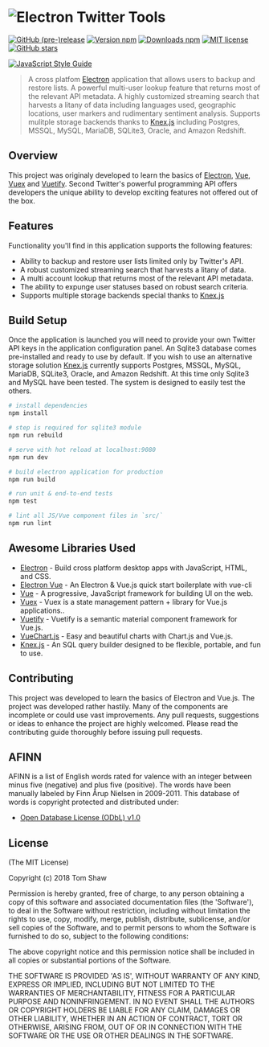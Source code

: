 <h1><img src="https://raw.github.com/tomshaw/electron-twitter-tools/master/docs/logo.png" alt="Electron Twitter Tools"></h1>

[![GitHub (pre-)release](https://img.shields.io/github/release/tomshaw/electron-twitter-tools/all.svg)](https://github.com/tomshaw/electron-twitter-tools/releases)
[![Version npm](https://img.shields.io/npm/v/electron-twitter-tools.svg)](https://www.npmjs.com/package/electron-twitter-tools)
[![Downloads npm](https://img.shields.io/npm/dt/electron-twitter-tools.svg)](https://www.npmjs.com/package/electron-twitter-tools)
[![MIT license](https://img.shields.io/npm/l/electron-twitter-tools.svg)](https://opensource.org/licenses/MIT)
[![GitHub stars](https://img.shields.io/github/stars/tomshaw/electron-twitter-tools.svg?style=social&label=Star)](https://github.com/tomshaw/electron-twitter-tools)

[![JavaScript Style Guide](https://cdn.rawgit.com/feross/standard/master/badge.svg)](https://github.com/feross/standard)

> A cross platfom [Electron](https://electronjs.org) application that allows users to backup and restore lists. A powerful multi-user lookup feature that returns most of the relevant API metadata. A highly customized streaming search that harvests a litany of data including languages used, geographic locations, user markers and rudimentary sentiment analysis. Supports mulitple storage backends thanks to [Knex.js](http://knexjs.org/) including Postgres, MSSQL, MySQL, MariaDB, SQLite3, Oracle, and Amazon Redshift.

## Overview

This project was originaly developed to learn the basics of [Electron](https://electronjs.org), [Vue](https://vuejs.org), [Vuex](https://vuex.vuejs.org/en) and [Vuetify](https://vuetifyjs.com/en). Second Twitter's powerful programming API offers developers the unique ability to develop exciting features not offered out of the box.

## Features

Functionality you'll find in this application supports the following features:

- Ability to backup and restore user lists limited only by Twitter's API.
- A robust customized streaming search that harvests a litany of data.
- A multi account lookup that returns most of the relevant API metadata. 
- The ability to expunge user statuses based on robust search criteria.
- Supports multiple storage backends special thanks to [Knex.js](http://knexjs.org/)

## Build Setup
Once the application is launched you will need to provide your own Twitter API keys in the application configuration panel. An Sqlite3 database comes pre-installed and ready to use by default. If you wish to use an alternative storage solution [Knex.js](http://knexjs.org/) currently supports Postgres, MSSQL, MySQL, MariaDB, SQLite3, Oracle, and Amazon Redshift. At this time only Sqlite3 and MySQL have been tested. The system is designed to easily test the others.

``` bash
# install dependencies
npm install

# step is required for sqlite3 module
npm run rebuild

# serve with hot reload at localhost:9080
npm run dev

# build electron application for production
npm run build

# run unit & end-to-end tests
npm test

# lint all JS/Vue component files in `src/`
npm run lint

```

## Awesome Libraries Used

+ [Electron](https://electronjs.org) - Build cross platform desktop apps with JavaScript, HTML, and CSS.
+ [Electron Vue](https://github.com/SimulatedGREG/electron-vue) - An Electron & Vue.js quick start boilerplate with vue-cli
+ [Vue](https://vuejs.org) - A progressive, JavaScript framework for building UI on the web.
+ [Vuex](https://vuex.vuejs.org/en) - Vuex is a state management pattern + library for Vue.js applications..
+ [Vuetify](https://vuetifyjs.com/en) - Vuetify is a semantic material component framework for Vue.js.
+ [VueChart.js](http://vue-chartjs.org) - Easy and beautiful charts with Chart.js and Vue.js.
+ [Knex.js](http://knexjs.org/) - An SQL query builder designed to be flexible, portable, and fun to use.

## Contributing
This project was developed to learn the basics of Electron and Vue.js. The project was developed rather hastily. Many of the components are incomplete or could use vast improvements. Any pull requests, suggestions or ideas to enhance the project are highly welcomed. Please read the contributing guide thoroughly before issuing pull requests.

## AFINN

AFINN is a list of English words rated for valence with an integer
between minus five (negative) and plus five (positive). The words have
been manually labeled by Finn Årup Nielsen in 2009-2011. This database 
of words is copyright protected and distributed under:

- [Open Database License (ODbL) v1.0](http://www.opendatacommons.org/licenses/odbl/1.0)

## License

(The MIT License)

Copyright (c) 2018 Tom Shaw 

Permission is hereby granted, free of charge, to any person obtaining
a copy of this software and associated documentation files (the
'Software'), to deal in the Software without restriction, including
without limitation the rights to use, copy, modify, merge, publish,
distribute, sublicense, and/or sell copies of the Software, and to
permit persons to whom the Software is furnished to do so, subject to
the following conditions:

The above copyright notice and this permission notice shall be
included in all copies or substantial portions of the Software.

THE SOFTWARE IS PROVIDED 'AS IS', WITHOUT WARRANTY OF ANY KIND,
EXPRESS OR IMPLIED, INCLUDING BUT NOT LIMITED TO THE WARRANTIES OF
MERCHANTABILITY, FITNESS FOR A PARTICULAR PURPOSE AND NONINFRINGEMENT.
IN NO EVENT SHALL THE AUTHORS OR COPYRIGHT HOLDERS BE LIABLE FOR ANY
CLAIM, DAMAGES OR OTHER LIABILITY, WHETHER IN AN ACTION OF CONTRACT,
TORT OR OTHERWISE, ARISING FROM, OUT OF OR IN CONNECTION WITH THE
SOFTWARE OR THE USE OR OTHER DEALINGS IN THE SOFTWARE.
